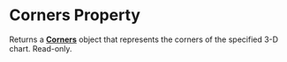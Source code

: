 
# Corners Property

Returns a  **[Corners](2b85affa-f501-5458-67f1-f167bc422507.md)** object that represents the corners of the specified 3-D chart. Read-only.

